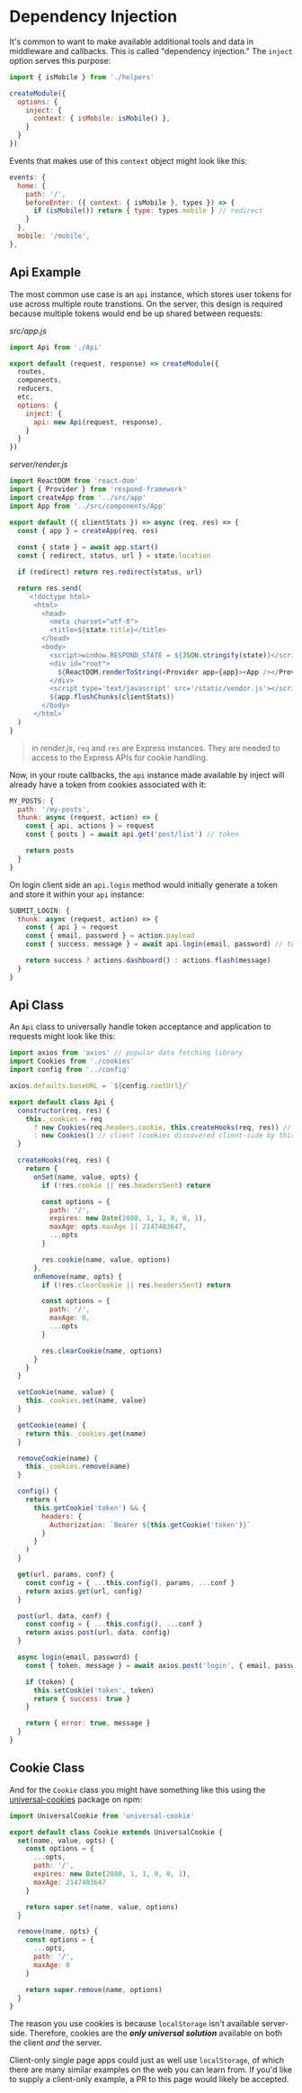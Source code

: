 # Dependency Injection

It's common to want to make available additional tools and data in middleware and callbacks. This is called "dependency injection." The `inject` option serves this purpose:

```js
import { isMobile } from './helpers'

createModule({
  options: {
    inject: {
      context: { isMobile: isMobile() },
    }
  }
})
```

Events that makes use of this `context` object might look like this:

```js
events: {
  home: {
    path: '/',
    beforeEnter: ({ context: { isMobile }, types }) => {
      if (isMobile()) return { type: types.mobile } // redirect
    }
  },
  mobile: '/mobile',
},
```

## Api Example

The most common use case is an `api` instance, which stores user tokens for use across multiple route transtions. On the server, this design is required because multiple tokens would end be up shared between requests:

*src/app.js*

```js
import Api from './Api'

export default (request, response) => createModule({
  routes,
  components,
  reducers,
  etc,
  options: {
    inject: {
      api: new Api(request, response),
    }
  }
})
```

*server/render.js*

```js
import ReactDOM from 'react-dom'
import { Provider } from 'respond-framework'
import createApp from '../src/app'
import App from '../src/components/App'

export default ({ clientStats }) => async (req, res) => {
  const { app } = createApp(req, res)
  
  const { state } = await app.start()
  const { redirect, status, url } = state.location

  if (redirect) return res.redirect(status, url)

  return res.send(
    `<!doctype html>
      <html>
        <head>
          <meta charset="utf-8">
          <title>${state.title}</title>
        </head>
        <body>
          <script>window.RESPOND_STATE = ${JSON.stringify(state)}</script>
          <div id="root">
            ${ReactDOM.renderToString(<Provider app={app}><App /></Provider>)}
          </div>
          <script type='text/javascript' src='/static/vendor.js'></script>
          ${app.flushChunks(clientStats)}
        </body>
      </html>`
  )
}

```

> in *render.js*, `req` and `res` are Express instances. They are needed to access to the Express APIs for cookie handling.

Now, in your route callbacks, the `api` instance made available by inject will already have a token from cookies associated with it:

```js
MY_POSTS: {
  path: '/my-posts',
  thunk: async (request, action) => {
    const { api, actions } = request
    const { posts } = await api.get('post/list') // token

    return posts
  }
}
```

On login client side an `api.login` method would initially generate a token and store it within your `api` instance:

```js
SUBMIT_LOGIN: {
  thunk: async (request, action) => {
    const { api } = request
    const { email, password } = action.payload
    const { success, message } = await api.login(email, password) // token received

    return success ? actions.dashboard() : actions.flash(message)
  }
}
```

## Api Class


An `Api` class to universally handle token acceptance and application to requests might look like this:

```js
import axios from 'axios' // popular data fetching library
import Cookies from './cookies'
import config from '../config'

axios.defaults.baseURL = `${config.rootUrl}/`

export default class Api {
  constructor(req, res) {
    this._cookies = req
      ? new Cookies(req.headers.cookie, this.createHooks(req, res)) // server
      : new Cookies() // client (cookies discovered client-side by this class)
  }

  createHooks(req, res) {
    return {
      onSet(name, value, opts) {
        if (!res.cookie || res.headersSent) return

        const options = {
          path: '/',
          expires: new Date(2080, 1, 1, 0, 0, 1),
          maxAge: opts.maxAge || 2147483647,
          ...opts
        }

        res.cookie(name, value, options)
      },
      onRemove(name, opts) {
        if (!res.clearCookie || res.headersSent) return

        const options = {
          path: '/',
          maxAge: 0,
          ...opts
        }

        res.clearCookie(name, options)
      }
    }
  }

  setCookie(name, value) {
    this._cookies.set(name, value)
  }

  getCookie(name) {
    return this._cookies.get(name)
  }

  removeCookie(name) {
    this._cookies.remove(name)
  }

  config() {
    return (
      this.getCookie('token') && {
        headers: {
          Authorization: `Bearer ${this.getCookie('token')}`
        }
      }
    )
  }

  get(url, params, conf) {
    const config = { ...this.config(), params, ...conf }
    return axios.get(url, config)
  }

  post(url, data, conf) {
    const config = { ...this.config(), ...conf }
    return axios.post(url, data, config)
  }

  async login(email, password) {
    const { token, message } = await axios.post('login', { email, password })

    if (token) {
      this.setCookie('token', token)
      return { success: true }
    }

    return { error: true, message }
  }
}
```


## Cookie Class

And for the `Cookie` class you might have something like this using the [universal-cookies](https://www.npmjs.com/package/universal-cookie) package on npm:

```js
import UniversalCookie from 'universal-cookie'

export default class Cookie extends UniversalCookie {
  set(name, value, opts) {
    const options = {
      ...opts,
      path: '/',
      expires: new Date(2080, 1, 1, 0, 0, 1),
      maxAge: 2147483647
    }

    return super.set(name, value, options)
  }

  remove(name, opts) {
    const options = {
      ...opts,
      path: '/',
      maxAge: 0
    }

    return super.remove(name, options)
  }
}
```

The reason you use cookies is because `localStorage` isn't available server-side. Therefore, cookies are the ***only universal solution*** available on both the client *and* the server. 

Client-only single page apps could just as well use `localStorage`, of which there are many similar examples on the web you can learn from. If you'd like to supply a client-only example, a PR to this page would likely be accepted.